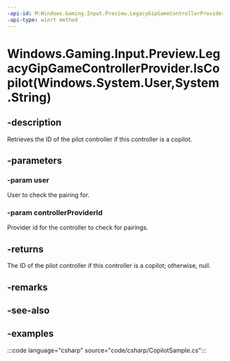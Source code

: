 ```yaml
---
-api-id: M:Windows.Gaming.Input.Preview.LegacyGipGameControllerProvider.IsCopilot(Windows.System.User,System.String)
-api-type: winrt method
---
```


# Windows.Gaming.Input.Preview.LegacyGipGameControllerProvider.IsCopilot(Windows.System.User,System.String)

<!--
public static string IsCopilot (Windows.System.User user, string controllerProviderId);
-->

## -description

Retrieves the ID of the pilot controller if this controller is a copilot.

## -parameters

### -param user

User to check the pairing for.

### -param controllerProviderId

Provider id for the controller to check for pairings.

## -returns

The ID of the pilot controller if this controller is a copilot; otherwise, null.

## -remarks

## -see-also

## -examples

:::code language="csharp" source="code/csharp/CopilotSample.cs":::
